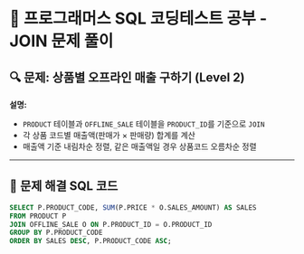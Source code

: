 
# 📌 프로그래머스 SQL 코딩테스트 공부 - JOIN 문제 풀이

## 🔍 문제: 상품별 오프라인 매출 구하기 (Level 2)

**설명:**  
- `PRODUCT` 테이블과 `OFFLINE_SALE` 테이블을 `PRODUCT_ID`를 기준으로 `JOIN`  
- 각 상품 코드별 매출액(판매가 × 판매량) 합계를 계산  
- 매출액 기준 내림차순 정렬, 같은 매출액일 경우 상품코드 오름차순 정렬  

---

## 🚀 문제 해결 SQL 코드

```sql
SELECT P.PRODUCT_CODE, SUM(P.PRICE * O.SALES_AMOUNT) AS SALES
FROM PRODUCT P
JOIN OFFLINE_SALE O ON P.PRODUCT_ID = O.PRODUCT_ID
GROUP BY P.PRODUCT_CODE
ORDER BY SALES DESC, P.PRODUCT_CODE ASC;

